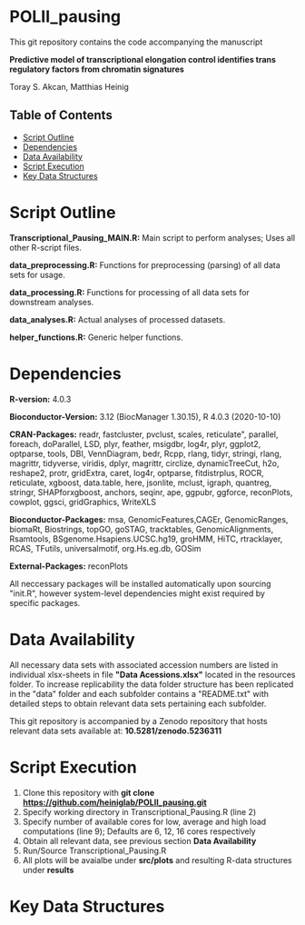 # POLII_pausing
This git repository contains the code accompanying the manuscript

**Predictive model of transcriptional elongation control identifies trans regulatory factors from chromatin signatures**

Toray S. Akcan, Matthias Heinig

## Table of Contents
  * [Script Outline](#script-outline)
  * [Dependencies](#dependencies)
  * [Data Availability](#data-availability)
  * [Script Execution](#script-execution)
  * [Key Data Structures](#key-data-structures)

# Script Outline 

**Transcriptional_Pausing_MAIN.R:** Main script to perform analyses; Uses all other R-script files.

**data_preprocessing.R:** Functions for preprocessing (parsing) of all data sets for usage.

**data_processing.R:** Functions for processing of all data sets for downstream analyses.

**data_analyses.R:** Actual analyses of processed datasets.

**helper_functions.R:** Generic helper functions.

# Dependencies
**R-version:** 4.0.3

**Bioconductor-Version:** 3.12 (BiocManager 1.30.15), R 4.0.3 (2020-10-10)

**CRAN-Packages:** 
readr, fastcluster, pvclust, scales, reticulate", parallel, 
foreach, doParallel,  LSD, plyr, feather, msigdbr, 
log4r,  plyr, ggplot2, optparse, tools, DBI, 
VennDiagram, bedr, Rcpp, rlang, tidyr,  stringi,
rlang, magrittr, tidyverse, viridis, dplyr, magrittr,
circlize, dynamicTreeCut, h2o, reshape2,
protr, gridExtra, caret, log4r, optparse, 
fitdistrplus, ROCR, reticulate, xgboost, data.table, here,
jsonlite, mclust, igraph, quantreg, stringr, SHAPforxgboost, 
anchors, seqinr, ape, ggpubr, ggforce, reconPlots, cowplot,
ggsci, gridGraphics, WriteXLS
                 
**Bioconductor-Packages:** 
msa, GenomicFeatures,CAGEr, GenomicRanges, biomaRt,  Biostrings, topGO,  goSTAG,
tracktables, GenomicAlignments, Rsamtools, BSgenome.Hsapiens.UCSC.hg19,
groHMM, HiTC, rtracklayer, RCAS, TFutils, universalmotif, org.Hs.eg.db, GOSim
                 
**External-Packages:** reconPlots

All neccessary packages will be installed automatically upon sourcing "init.R", however system-level dependencies might exist required by specific packages.

# Data Availability
All necessary data sets with associated accession numbers are listed in individual xlsx-sheets in file **"Data Acessions.xlsx"** located in the resources folder. To increase replicability the data folder structure has been replicated in the "data" folder and each subfolder contains a "README.txt" with detailed steps to obtain relevant data sets pertaining each subfolder. 

This git repository is accompanied by a Zenodo repository that hosts relevant data sets available at: **10.5281/zenodo.5236311**

# Script Execution
1) Clone this repository with **git clone https://github.com/heiniglab/POLII_pausing.git**
2) Specify working directory in Transcriptional_Pausing.R (line 2)
3) Specify number of available cores for low, average and high load computations (line 9); Defaults are 6, 12, 16 cores respectively
4) Obtain all relevant data, see previous section **Data Availability**
5) Run/Source Transcriptional_Pausing.R
6) All plots will be avaialbe under **src/plots** and resulting R-data structures under **results**

# Key Data Structures
